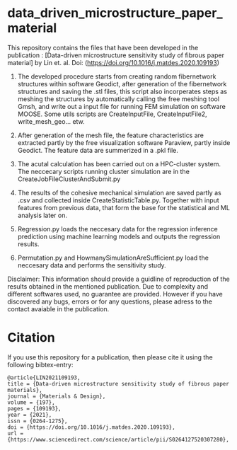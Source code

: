 # data_driven_microstructure_paper_material

This repository contains the files that have been developed in the publication : [Data-driven microstructure sensitivity study of fibrous paper material] by Lin et. al. Doi: (https://doi.org/10.1016/j.matdes.2020.109193)

1. The developed procedure starts from creating random fibernetwork structures within software Geodict, after generation of the fibernetwork structures and saving the .stl files, this script also incorperates steps as meshing the structures by automatically calling the free meshing tool Gmsh, and write out a input file for running FEM simulation on software MOOSE. Some utils scripts are CreateInputFile, CreateInputFile2, write_mesh_geo... etw. 

2. After generation of the mesh file, the feature characteristics are extracted partly by the free visualization software Paraview, partly inside Geodict. The feature data are summerized in a .pkl file.

3. The acutal calculation has been carried out on a HPC-cluster system. The neccecary scripts running cluster simulation are in the CreateJobFileClusterAndSubmit.py

4. The results of the cohesive mechanical simulation are saved partly as .csv and collected inside CreateStatisticTable.py. Together with input features from previous data, that form the base for the statistical and ML analysis later on.

5. Regression.py loads the neccesary data for the regression inference prediction using machine learning models and outputs the regression results.

6. Permutation.py and HowmanySimulationAreSufficient.py load the neccesary data and performs the sensitivity study.


Disclaimer: This information should provide a guidline of reproduction of the results obtained in the mentioned publication. Due to complexity and different softwares used, no guarantee are provided. However if you have discovered any bugs, errors or for any questions, please adress to the contact avaiable in the publication.  

# Citation
If you use this repository for a publication, then please cite it using the following bibtex-entry:
```
@article{LIN2021109193,
title = {Data-driven microstructure sensitivity study of fibrous paper materials},
journal = {Materials & Design},
volume = {197},
pages = {109193},
year = {2021},
issn = {0264-1275},
doi = {https://doi.org/10.1016/j.matdes.2020.109193},
url = {https://www.sciencedirect.com/science/article/pii/S0264127520307280},
```
